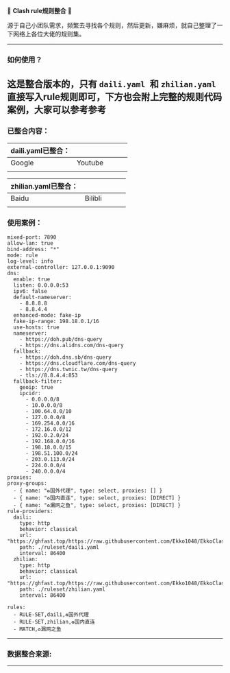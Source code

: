 🌟 **Clash rule规则整合** 🌟

源于自己小团队需求，频繁去寻找各个规则，然后更新，嫌麻烦，就自己整理了一下网络上各位大佬的规则集。

---

### **如何使用？**

这是整合版本的，只有 `daili.yaml `和 `zhilian.yaml `
直接写入rule规则即可，下方也会附上完整的规则代码案例，大家可以参考参考
----------------------------------------------------------------------

### **已整合内容：**

| daili.yaml已整合： |  |  |  |  |
| --- | --- | --- | --- |--- |
|Google  |Youtube  |  |  |  |
|  |  |  |  |  |

| zhilian.yaml已整合： |  |  |  |  |
| --- | --- | --- | --- |--- |
|Baidu  |Bilibli  |  |  |  |
|  |  |  |  |  |

### **使用案例：**

```
mixed-port: 7890
allow-lan: true
bind-address: "*"
mode: rule
log-level: info
external-controller: 127.0.0.1:9090
dns:
  enable: true
  listen: 0.0.0.0:53 
  ipv6: false
  default-nameserver:
    - 8.8.8.8
    - 8.8.4.4   
  enhanced-mode: fake-ip
  fake-ip-range: 198.18.0.1/16
  use-hosts: true
  nameserver:
    - https://doh.pub/dns-query
    - https://dns.alidns.com/dns-query  
  fallback:
    - https://doh.dns.sb/dns-query
    - https://dns.cloudflare.com/dns-query
    - https://dns.twnic.tw/dns-query
    - tls://8.8.4.4:853
  fallback-filter:
    geoip: true
    ipcidr:
      - 0.0.0.0/8
      - 10.0.0.0/8
      - 100.64.0.0/10
      - 127.0.0.0/8
      - 169.254.0.0/16
      - 172.16.0.0/12
      - 192.0.2.0/24
      - 192.168.0.0/16
      - 198.18.0.0/15
      - 198.51.100.0/24
      - 203.0.113.0/24
      - 224.0.0.0/4
      - 240.0.0.0/4
proxies:
proxy-groups:
  - { name: "♻️国外代理", type: select, proxies: [] }
  - { name: "♻️国内直连", type: select, proxies: [DIRECT] }
  - { name: "♻️漏网之鱼", type: select, proxies: [DIRECT] }
rule-providers:
  daili:
    type: http
    behavior: classical
    url: "https://ghfast.top/https://raw.githubusercontent.com/Ekko1048/EkkoClashRule/master/rules/daili.yaml"
    path: ./ruleset/daili.yaml
    interval: 86400
  zhilian:
    type: http
    behavior: classical
    url: "https://ghfast.top/https://raw.githubusercontent.com/Ekko1048/EkkoClashRule/master/rules/zhilian.yaml"
    path: ./ruleset/zhilian.yaml
    interval: 86400

rules:
  - RULE-SET,daili,♻️国外代理
  - RULE-SET,zhilian,♻️国内直连
  - MATCH,♻️漏网之鱼
```

---

### **数据整合来源:**

---

